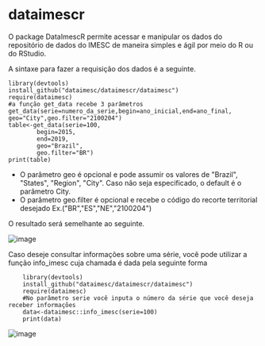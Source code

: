 # dataimescr

O package DataImescR  permite acessar e manipular os dados do repositório de dados do IMESC de maneira simples e ágil por meio do R ou do RStudio.

A sintaxe para fazer a requisição dos dados é a seguinte.

	library(devtools)
	install_github("dataimesc/dataimescr/dataimesc")
	require(dataimesc)
	#a função get_data recebe 3 parâmetros get_data(serie=numero_da_serie,begin=ano_inicial,end=ano_final, geo="City",geo.filter="2100204")
	table<-get_data(serie=100,	
 			begin=2015,	
    		end=2019,	
       		geo="Brazil",
	 		geo.filter="BR")	
	print(table)
* O parâmetro geo é opcional e pode assumir os valores de "Brazil", "States", "Region", "City". Caso não seja especificado, o default é o parâmetro City.
* O parâmetro geo.filter é opcional e recebe o código do recorte territorial desejado Ex.("BR","ES","NE","2100204")

O resultado será semelhante ao seguinte.

![image](https://github.com/dataimesc/dataimesc_library/assets/137085586/5389a821-bb94-4a50-83aa-98fa30abe330)

Caso deseje consultar informações sobre uma série, você pode utilizar a função info_imesc cuja chamada é dada pela seguinte forma
```
	library(devtools)
	install_github("dataimesc/dataimescr/dataimesc")
	require(dataimesc)
	#No parâmetro serie você inputa o número da série que você deseja receber informações
	data<-dataimesc::info_imesc(serie=100)
	print(data)
```
![image](https://github.com/dataimesc/dataimescr/assets/137085586/be383acc-869f-446e-8399-4d15a9038fef)

